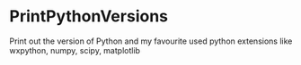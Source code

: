PrintPythonVersions
===================

Print out the version of Python and my favourite used python extensions like wxpython, numpy, scipy, matplotlib
